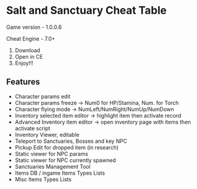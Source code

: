 # Salt and Sanctuary Cheat Table

Game version - 1.0.0.6

Cheat Engine - 7.0+

1. Download
2. Open in CE
3. Enjoy!!!

## Features
* Character params edit
* Character params freeze -> Num0 for HP/Stamina, Num. for Torch
* Character flying mode -> NumLeft/NumRight/NumUp/NumDown
* Inventory selected item editor -> highlight item then activate record
* Advanced Inventory item editor -> open inventory page with items then activate script
* Inventory Viewer, editable
* Teleport to Sanctuaries, Bosses and key NPC
* Pickup Edit for dropped item (in research)
* Static viewer for NPC params
* Static viewer for NPC currently spawned
* Sanctuaries Management Tool
* Items DB / ingame Items Types Lists
* Misc Items Types Lists

